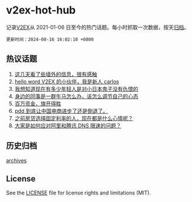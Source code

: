 # v2ex-hot-hub

 记录[V2EX](https://www.v2ex.com/)从 2021-01-06 日至今的热门话题。每小时抓取一次数据，按天[归档](archives)。

`更新时间：2024-08-16 16:02:10 +0800`

## 热议话题

1. [这几天看了些墙外的信息，很有感触](https://www.v2ex.com/t/1065468)
1. [hello word V2EX 的小伙伴，我是新人 carlos](https://www.v2ex.com/t/1065313)
1. [我想知道现在有多少年轻人是对小日本鬼子没有仇恨的](https://www.v2ex.com/t/1065502)
1. [身边的同事是一群牛马怎么办，该怎么调节自己的心态](https://www.v2ex.com/t/1065426)
1. [百万资金，旗开得胜](https://www.v2ex.com/t/1065407)
1. [pdd 到底让中国电商进步了还是倒退了。](https://www.v2ex.com/t/1065302)
1. [之前房贷选择固定利率的人，现在都是什么心情呢？](https://www.v2ex.com/t/1065382)
1. [大家是如何应对阿里和腾讯 DNS 限速的问题？](https://www.v2ex.com/t/1065279)

## 历史归档

[archives](archives)

## License

See the [LICENSE](LICENSE) file for license rights and limitations (MIT).
